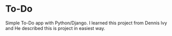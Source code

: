 # To-Do
Simple To-Do app with Python/Django. I learned this project from Dennis lvy and He described this is project in easiest way.
